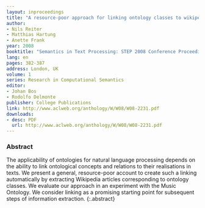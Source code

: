 ```yaml
---
layout: inproceedings
title: "A resource-poor approach for linking ontology classes to wikipedia articles"
author:
- Nils Reiter
- Matthias Hartung
- Anette Frank
year: 2008
booktitle: "Semantics in Text Processing: STEP 2008 Conference Proceedings"
lang: en
pages: 382-387
address: London, UK
volume: 1
series: Research in Computational Semantics
editor:
- Johan Bos
- Rodolfo Delmonte
publisher: College Publications
link: http://www.aclweb.org/anthology/W/W08/W08-2231.pdf
downloads:
- desc: PDF
  url: http://www.aclweb.org/anthology/W/W08/W08-2231.pdf
---
```


### Abstract
The applicability of ontologies for natural language processing depends on the ability to link ontological concepts and relations to their realisations in texts. We present a general, resource-poor account to create such a linking automatically by extracting Wikipedia articles corresponding to ontology classes. We evaluate our approach in an experiment with the Music Ontology. We consider linking as a promising starting point for subsequent steps of information extraction.
{:.abstract}
